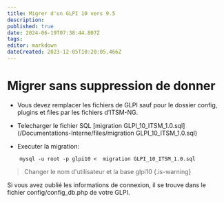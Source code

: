 ```yaml
---
title: Migrer d'un GLPI 10 vers 9.5
description: 
published: true
date: 2024-06-19T07:38:44.807Z
tags: 
editor: markdown
dateCreated: 2023-12-05T10:20:05.466Z
---
```


# Migrer sans suppression de donner
- Vous devez remplacer les fichiers de GLPI sauf pour le dossier config, plugins et files par les fichiers d’ITSM-NG.

- Telecharger le fichier SQL
[migration GLPI_10_ITSM_1.0.sql](/Documentations-Interne/files/migration GLPI_10_ITSM_1.0.sql)

- Executer la migration:
```
	mysql -u root -p glpi10 <  migration GLPI_10_ITSM_1.0.sql
```
> Changer le nom d'utilisateur et la base glpi10
{.is-warning}

Si vous avez oublié les informations de connexion, il se trouve dans le fichier config/config_db.php de votre GLPI.
 